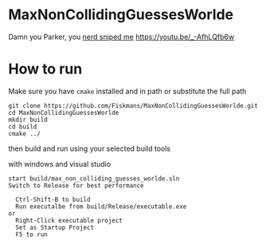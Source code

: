 # MaxNonCollidingGuessesWorlde

Damn you Parker, you [nerd sniped me](https://xkcd.com/356/)
https://youtu.be/_-AfhLQfb6w

# How to run
Make sure you have `cmake` installed and in path or substitute the full path

```
git clone https://github.com/Fiskmans/MaxNonCollidingGuessesWorlde.git
cd MaxNonCollidingGuessesWorlde
mkdir build
cd build
cmake ../
```

then build and run using your selected build tools

with windows and visual studio
```
start build/max_non_colliding_guesses_worlde.sln
Switch to Release for best performance

  Ctrl-Shift-B to build
  Run executalbe from build/Release/executable.exe
or
  Right-Click executable project
  Set as Startup Project
  F5 to run
```

